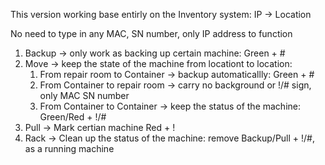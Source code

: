 This version working base entirly on the Inventory system: IP -> Location

No need to type in any MAC, SN number, only IP address to function

1. Backup -> only work as backing up certain machine: Green + #
2. Move -> keep the state of the machine from locationt to location:
   1. From repair room to Container -> backup automaticallly: Green + #
   2. From Container to repair room -> carry no background or !/# sign, only MAC SN number
   3. From Container to Container -> keep the status of the machine: Green/Red + !/#
3. Pull -> Mark certian machine Red + !
4. Rack -> Clean up the status of the machine: remove Backup/Pull + !/#, as a running machine
